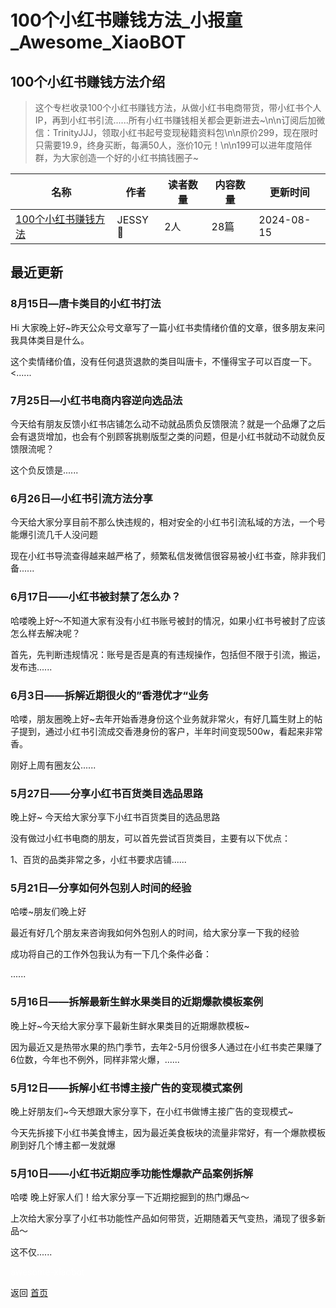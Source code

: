 # 100个小红书赚钱方法_小报童_Awesome_XiaoBOT

## 100个小红书赚钱方法介绍
> 这个专栏收录100个小红书赚钱方法，从做小红书电商带货，带小红书个人IP，再到小红书引流......所有小红书赚钱相关都会更新进去~\n\n订阅后加微信：TrinityJJJ，领取小红书起号变现秘籍资料包\n\n原价299，现在限时只需要19.9，终身买断，每满50人，涨价10元！\n\n199可以进年度陪伴群，为大家创造一个好的小红书搞钱圈子~  
  


|名称|作者|读者数量|内容数量|更新时间|
|---|---|---|---|---|
|[100个小红书赚钱方法](https://xiaobot.net/p/Jessy078?refer=9c3f1c95-a052-465a-9902-f6d75080262a)|JESSY🍃|2人|28篇|2024-08-15|

## 最近更新
### 8月15日—唐卡类目的小红书打法

Hi 大家晚上好~昨天公众号文章写了一篇小红书卖情绪价值的文章，很多朋友来问我具体类目是什么。

这个卖情绪价值，没有任何退货退款的类目叫唐卡，不懂得宝子可以百度一下。<......

### 7月25日—小红书电商内容逆向选品法

今天给有朋友反馈小红书店铺怎么动不动就品质负反馈限流？就是一个品爆了之后会有退货增加，也会有个别顾客挑剔版型之类的问题，但是小红书就动不动就负反馈限流呢？

这个负反馈是......

### 6月26日—小红书引流方法分享

今天给大家分享目前不那么快违规的，相对安全的小红书引流私域的方法，一个号能爆引流几千人没问题

现在小红书导流查得越来越严格了，频繁私信发微信很容易被小红书查，除非我们备......

### 6月17日——小红书被封禁了怎么办？

哈喽晚上好～不知道大家有没有小红书账号被封的情况，如果小红书号被封了应该怎么样去解决呢？

首先，先判断违规情况：账号是否是真的有违规操作，包括但不限于引流，搬运，发布违......

### 6月3日——拆解近期很火的”香港优才“业务

哈喽，朋友圈晚上好~去年开始香港身份这个业务就非常火，有好几篇生财上的帖子提到，通过小红书引流成交香港身份的客户，半年时间变现500w，看起来非常香。

刚好上周有圈友公......

### 5月27日——分享小红书百货类目选品思路

晚上好~ 今天给大家分享下小红书百货类目的选品思路

没有做过小红书电商的朋友，可以首先尝试百货类目，主要有以下优点：

1、百货的品类非常之多，小红书要求店铺......

### 5月21日—分享如何外包别人时间的经验

哈喽~朋友们晚上好

最近有好几个朋友来咨询我如何外包别人的时间，给大家分享一下我的经验

成功将自己的工作外包我认为有一下几个条件必备：

......

### 5月16日——拆解最新生鲜水果类目的近期爆款模板案例

晚上好~今天给大家分享下最新生鲜水果类目的近期爆款模板~

因为最近又是热带水果的热门季节，去年2-5月份很多人通过在小红书卖芒果赚了6位数，今年也不例外，同样非常火爆，......

### 5月12日——拆解小红书博主接广告的变现模式案例

晚上好朋友们~今天想跟大家分享下，在小红书做博主接广告的变现模式~

今天先拆接下小红书美食博主，因为最近美食板块的流量非常好，有一个爆款模板刷到好几个博主都一发就爆

### 5月10日——小红书近期应季功能性爆款产品案例拆解

哈喽 晚上好家人们！给大家分享一下近期挖掘到的热门爆品～

上次给大家分享了小红书功能性产品如何带货，近期随着天气变热，涌现了很多新品～

这不仅......


<a href="https://github.com/Reno9527/awesome-xiaobot" style="color: white; text-decoration: none;">awesome-xiaobot</a>

返回 [首页](../README.md)
